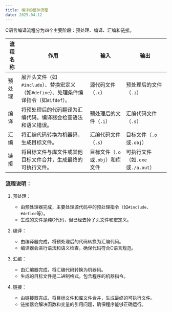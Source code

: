 ```yaml
---
title: 编译的整体流程
date: 2025.04.12
---
```


C语言编译流程分为四个主要阶段：预处理、编译、汇编和链接。

| 流程名称   | 作用                                                                 | 输入                     | 输出                     |
|----------------|------------------------------------------------------------------------|-----------------------------|-----------------------------|
| 预处理     | 展开头文件（如`#include`）、替换宏定义（如`#define`）、处理条件编译指令（如`#ifdef`）。 | 源代码文件（`.c`）           | 预处理后的文件（`.i`）       |
| 编译       | 将预处理后的代码翻译为汇编代码。编译器会检查语法和语义错误。               | 预处理后的文件（`.i`）       | 汇编代码文件（`.s`）         |
| 汇编       | 将汇编代码转换为机器码，生成目标文件。                                   | 汇编代码文件（`.s`）         | 目标文件（`.o`或`.obj`）     |
| 链接       | 将目标文件与库文件或其他目标文件合并，生成最终的可执行文件。              | 目标文件（`.o`或`.obj`）和库文件 | 可执行文件（如`.exe`或`./a.out`） |

### 流程说明：
1. 预处理：
   - 由预处理器完成，主要处理源代码中的预处理指令（如`#include`、`#define`等）。
   - 生成的文件是纯C代码，但已经去掉了头文件和宏定义。

2. 编译：
   - 由编译器完成，将预处理后的代码转换为汇编代码。
   - 编译器会进行语法和语义检查，确保代码符合C语言规范。

3. 汇编：
   - 由汇编器完成，将汇编代码转换为机器码。
   - 生成的目标文件是二进制格式，包含程序的机器指令。

4. 链接：
   - 由链接器完成，将目标文件和库文件合并，生成最终的可执行文件。
   - 链接器会解决函数和变量的引用问题，确保程序能够正确运行。
